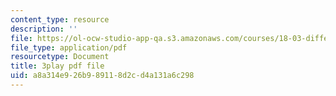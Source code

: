 ```yaml
---
content_type: resource
description: ''
file: https://ol-ocw-studio-app-qa.s3.amazonaws.com/courses/18-03-differential-equations-spring-2010/a8a314e926b989118d2cd4a131a6c298_XDhJ8lVGbl8.pdf
file_type: application/pdf
resourcetype: Document
title: 3play pdf file
uid: a8a314e9-26b9-8911-8d2c-d4a131a6c298
---
```

